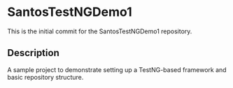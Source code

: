 # SantosTestNGDemo1

This is the initial commit for the SantosTestNGDemo1 repository.

## Description
A sample project to demonstrate setting up a TestNG-based framework and basic repository structure.
